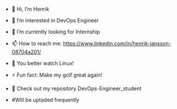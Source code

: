 - 👋 Hi, I’m Henrik
- 👀 I’m interested in DevOps Engineer
- 🌱 I’m currently looking for Internship
- 📫 How to reach me: https://www.linkedin.com/in/henrik-jansson-08704a201/

- 👀 You better watch Linux! 

- ⚡ Fun fact: Make my golf great again!

- 👀 Check out my repository DevOps-Engineer_student

-  #Will be uptaded frequently
